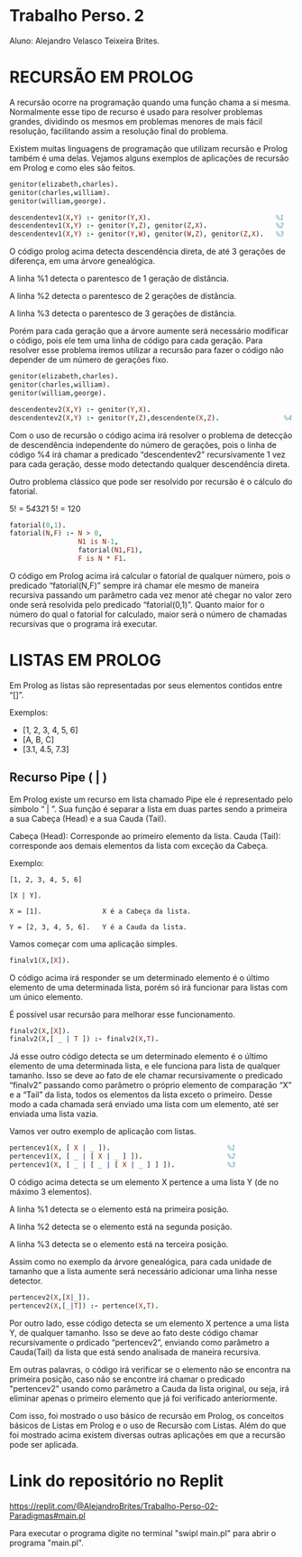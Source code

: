 # Trabalho Perso. 2

Aluno: Alejandro Velasco Teixeira Brites.

# RECURSÃO EM PROLOG

A recursão ocorre na programação quando uma função chama a si mesma. Normalmente esse tipo de recurso é usado para resolver problemas grandes, dividindo os mesmos em problemas menores de mais fácil resolução, facilitando assim a resolução final do problema.

Existem muitas linguagens de programação que utilizam recursão e Prolog também é uma delas. Vejamos alguns exemplos de aplicações de recursão em Prolog e como eles são feitos.

```Prolog
genitor(elizabeth,charles).
genitor(charles,william).
genitor(william,george).

descendentev1(X,Y) :- genitor(Y,X).                               %1
descendentev1(X,Y) :- genitor(Y,Z), genitor(Z,X).                 %2
descendentev1(X,Y) :- genitor(Y,W), genitor(W,Z), genitor(Z,X).   %3
```

O código prolog acima detecta descendência direta, de até 3 gerações de diferença, em uma árvore genealógica.

A linha %1 detecta o parentesco de 1 geração de distância.

A linha %2 detecta o parentesco de 2 gerações de distância.

A linha %3 detecta o parentesco de 3 gerações de distância.

Porém para cada geração que a árvore aumente será necessário modificar o código, pois ele tem uma linha de código para cada geração. Para resolver esse problema iremos utilizar a recursão para fazer o código não depender de um número de gerações fixo.

```Prolog
genitor(elizabeth,charles).
genitor(charles,william).
genitor(william,george).

descendentev2(X,Y) :- genitor(Y,X).
descendentev2(X,Y) :- genitor(Y,Z),descendente(X,Z).                %4
```

Com o uso de recursão o código acima irá resolver o problema de detecção de descendência independente do número de gerações, pois o linha de código %4 irá chamar a predicado “descendentev2” recursivamente 1 vez para cada geração, desse modo detectando qualquer descendência direta.


Outro problema clássico que pode ser resolvido por recursão é o cálculo do fatorial.

5! = 5*4*3*2*1
5! = 120

```Prolog
fatorial(0,1).
fatorial(N,F) :- N > 0,
                 N1 is N-1,
                 fatorial(N1,F1),
                 F is N * F1.
```

O código em Prolog acima irá calcular o fatorial de qualquer número, pois o predicado “fatorial(N,F)” sempre irá chamar ele mesmo de maneira recursiva passando um parâmetro cada vez menor até chegar no valor zero onde será resolvida pelo predicado “fatorial(0,1)”. Quanto maior for o número do qual o fatorial for calculado, maior será o número de chamadas recursivas que o programa irá executar.

# LISTAS EM PROLOG

Em Prolog as listas são representadas por seus elementos contidos entre “[]”.

Exemplos:

* [1, 2, 3, 4, 5, 6]
* [A, B, C]
* [3.1, 4.5, 7.3]

## Recurso Pipe ( | )

Em Prolog existe um recurso em lista chamado Pipe ele é representado pelo símbolo “ | ”. Sua função é separar a lista em duas partes sendo a primeira a sua Cabeça (Head) e a sua Cauda (Tail).

Cabeça (Head): Corresponde ao primeiro elemento da lista.
Cauda (Tail): corresponde aos demais elementos da lista com exceção da Cabeça.

Exemplo:

```
[1, 2, 3, 4, 5, 6]

[X | Y].

X = [1].               X é a Cabeça da lista.

Y = [2, 3, 4, 5, 6].   Y é a Cauda da lista.   
```

Vamos começar com uma aplicação simples.

```Prolog
finalv1(X,[X]).
```

O código acima irá responder se um determinado elemento é o último elemento de uma determinada lista, porém só irá funcionar para listas com um único elemento.

É possível usar recursão para melhorar esse funcionamento.

```Prolog
finalv2(X,[X]).
finalv2(X,[ _ | T ]) :- finalv2(X,T).
```

Já esse outro código detecta se um determinado elemento é o último elemento de uma determinada lista, e ele funciona para lista de qualquer tamanho. Isso se deve ao fato de ele chamar recursivamente o predicado “finalv2” passando como parâmetro o próprio elemento de comparação “X” e a “Tail” da lista, todos os elementos da lista exceto o primeiro. Desse modo a cada chamada será enviado uma lista com um elemento, até ser enviada uma lista vazia.

Vamos ver outro exemplo de aplicação com listas.

```Prolog
pertencev1(X, [ X | _ ]).                             %1
pertencev1(X, [ _ | [ X | _ ] ]).                     %2
pertencev1(X, [ _ | [ _ | [ X | _ ] ] ]).             %3
```

O código acima detecta se um elemento X pertence a uma lista Y (de no máximo 3 elementos).

A linha %1 detecta se o elemento está na primeira posição.

A linha %2 detecta se o elemento está na segunda posição.

A linha %3 detecta se o elemento está na terceira posição.

Assim como no exemplo da árvore genealógica, para cada unidade de tamanho que a lista aumente será necessário adicionar uma linha nesse detector.

```Prolog
pertencev2(X,[X|_]).
pertencev2(X,[_|T]) :- pertence(X,T).
```

Por outro lado, esse código detecta se um elemento X pertence a uma lista Y, de qualquer tamanho.
Isso se deve ao fato deste código chamar recursivamente o prdicado “pertencev2”, enviando como parâmetro a Cauda(Tail) da lista que está sendo analisada de maneira recursiva.

Em outras palavras, o código irá verificar se o elemento não se encontra na primeira posição, caso não se encontre irá chamar o predicado "pertencev2" usando como parâmetro a Cauda da lista original, ou seja, irá eliminar apenas o primeiro elemento que já foi verificado anteriormente.

Com isso, foi mostrado o uso básico de recursão em Prolog, os conceitos básicos de Listas em Prolog e o uso de Recursão com Listas. Além do que foi mostrado acima existem diversas outras aplicações em que a recursão pode ser aplicada.

# Link do repositório no Replit

https://replit.com/@AlejandroBrites/Trabalho-Perso-02-Paradigmas#main.pl

Para executar o programa digite no terminal "swipl main.pl" para abrir o programa "main.pl".
